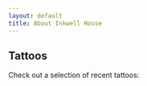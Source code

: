 ```yaml
---
layout: default
title: About Inkwell House
---
```



Tattoos
---
Check out a selection of recent tattoos:
